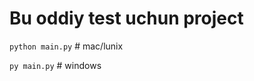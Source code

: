 # Bu oddiy test uchun project

```python main.py```    # mac/lunix


```py main.py```      # windows